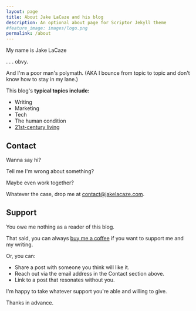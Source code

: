 ```yaml
---
layout: page
title: About Jake LaCaze and his blog
description: An optional about page for Scriptor Jekyll theme
#feature_image: images/logo.png
permalink: /about
---
```


My name is Jake LaCaze

. . . obvy.

And I'm a poor man's polymath. (AKA I bounce from topic to topic and don't know how to stay in my lane.)

This blog's **typical topics include:**

- Writing
- Marketing
- Tech
- The human condition
- [21st-century living](https://www.youtube.com/watch?v=rKwMni-2szU)

## Contact
Wanna say hi?

Tell me I'm wrong about something?

Maybe even work together?

Whatever the case, drop me at [contact@jakelacaze.com](mailto:contact@jakelacaze.com).

## Support
You owe me nothing as a reader of this blog. 

That said, you can always [buy me a coffee](https://buymeacoffee.com/jakelacaze) if you want to support me and my writing.

Or, you can:

- Share a post with someone you think will like it.
- Reach out via the email address in the Contact section above.
- Link to a post that resonates without you.

I'm happy to take whatever support you're able and willing to give.

Thanks in advance.






